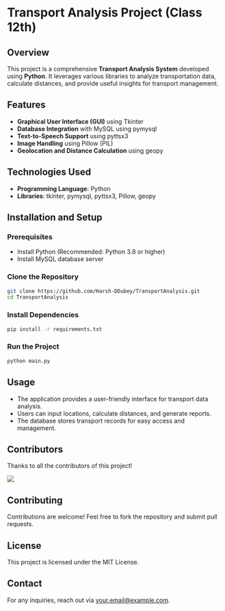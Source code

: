# Transport Analysis Project (Class 12th)

## Overview
This project is a comprehensive **Transport Analysis System** developed using **Python**. It leverages various libraries to analyze transportation data, calculate distances, and provide useful insights for transport management.

## Features
- **Graphical User Interface (GUI)** using Tkinter
- **Database Integration** with MySQL using pymysql
- **Text-to-Speech Support** using pyttsx3
- **Image Handling** using Pillow (PIL)
- **Geolocation and Distance Calculation** using geopy

## Technologies Used
- **Programming Language**: Python
- **Libraries**: tkinter, pymysql, pyttsx3, Pillow, geopy

## Installation and Setup
### Prerequisites
- Install Python (Recommended: Python 3.8 or higher)
- Install MySQL database server

### Clone the Repository
```bash
git clone https://github.com/Harsh-DDubey/TransportAnalysis.git
cd TransportAnalysis
```

### Install Dependencies
```bash
pip install -r requirements.txt
```

### Run the Project
```bash
python main.py
```

## Usage
- The application provides a user-friendly interface for transport data analysis.
- Users can input locations, calculate distances, and generate reports.
- The database stores transport records for easy access and management.


## Contributors  
Thanks to all the contributors of this project!  

<a href="https://github.com/Harsh-DDubey/TransportAnalysis/graphs/contributors">  
  <img src="https://contrib.rocks/image?repo=Harsh-DDubey/TransportAnalysis" />  
</a>  

## Contributing
Contributions are welcome! Feel free to fork the repository and submit pull requests.

## License
This project is licensed under the MIT License.

## Contact
For any inquiries, reach out via [your.email@example.com](mailto:your.email@example.com).

